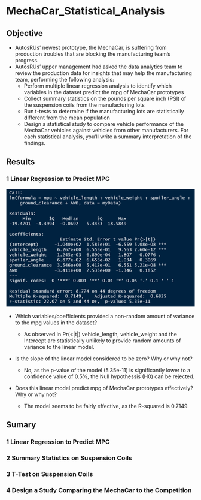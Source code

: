# MechaCar_Statistical_Analysis

## Objective

- AutosRUs’ newest prototype, the MechaCar, is suffering from production troubles that are blocking the manufacturing team’s progress.
- AutosRUs’ upper management had asked the data analytics team to review the production data for insights that may help the manufacturing team, performing the following analysis:
  - Perform multiple linear regression analysis to identify which variables in the dataset predict the mpg of MechaCar prototypes
  - Collect summary statistics on the pounds per square inch (PSI) of the suspension coils from the manufacturing lots
  - Run t-tests to determine if the manufacturing lots are statistically different from the mean population
  - Design a statistical study to compare vehicle performance of the MechaCar vehicles against vehicles from other manufacturers. For each statistical analysis, you’ll write a summary interpretation of the findings.

## Results

### 1 Linear Regression to Predict MPG

![image1](./Resources/images/linear_regression_MPG.png)

- Which variables/coefficients provided a non-random amount of variance to the mpg values in the dataset?
  - As observed in Pr(<|t|) vehicle_length, vehicle_weight and the Intercept are statistically unlikely to provide random amounts of variance to the linear model.

- Is the slope of the linear model considered to be zero? Why or why not?
  - No, as the p-value of the model (5.35e-11) is significantly lower to a confidence value of 0.5%, the Null hypothessis (H0) can be rejected.

- Does this linear model predict mpg of MechaCar prototypes effectively? Why or why not?
  - The model seems to be fairly effective, as the R-squared is 0.7149.

## Sumary

### 1 Linear Regression to Predict MPG

### 2 Summary Statistics on Suspension Coils

### 3 T-Test on Suspension Coils

### 4 Design a Study Comparing the MechaCar to the Competition

